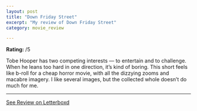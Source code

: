 ```yaml
---
layout: post
title: "Down Friday Street"
excerpt: "My review of Down Friday Street"
category: movie_review

---
```


**Rating:** /5

Tobe Hooper has two competing interests — to entertain and to challenge. When he leans too hard in one direction, it’s kind of boring. This short feels like b-roll for a cheap horror movie, with all the dizzying zooms and macabre imagery. I like several images, but the collected whole doesn’t do much for me.

<hr>

[See Review on Letterboxd](https://boxd.it/70sfpn)
